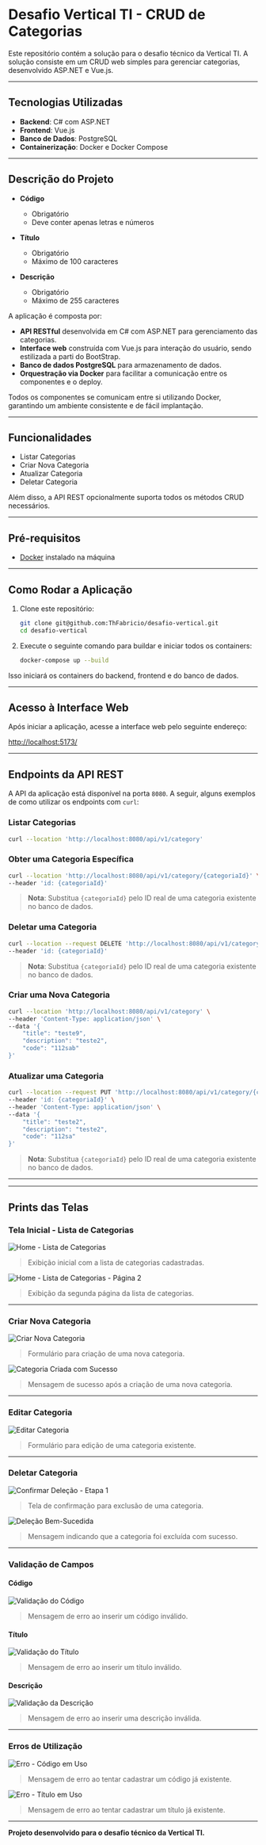 # Desafio Vertical TI - CRUD de Categorias

Este repositório contém a solução para o desafio técnico da Vertical TI. A solução consiste em um CRUD web simples para gerenciar categorias, desenvolvido ASP.NET e Vue.js.

---

## Tecnologias Utilizadas

- **Backend**: C# com ASP.NET
- **Frontend**: Vue.js
- **Banco de Dados**: PostgreSQL
- **Containerização**: Docker e Docker Compose

---

## Descrição do Projeto

- **Código**  
  - Obrigatório  
  - Deve conter apenas letras e números
  
- **Título**  
  - Obrigatório  
  - Máximo de 100 caracteres
  
- **Descrição**  
  - Obrigatório  
  - Máximo de 255 caracteres

A aplicação é composta por:
- **API RESTful** desenvolvida em C# com ASP.NET para gerenciamento das categorias.
- **Interface web** construída com Vue.js para interação do usuário, sendo estilizada a parti do BootStrap.
- **Banco de dados PostgreSQL** para armazenamento de dados.
- **Orquestração via Docker** para facilitar a comunicação entre os componentes e o deploy.

Todos os componentes se comunicam entre si utilizando Docker, garantindo um ambiente consistente e de fácil implantação.

---

## Funcionalidades

- Listar Categorias
- Criar Nova Categoria
- Atualizar Categoria
- Deletar Categoria

Além disso, a API REST opcionalmente suporta todos os métodos CRUD necessários.

---

## Pré-requisitos

- [Docker](https://docs.docker.com/get-docker/) instalado na máquina

---

## Como Rodar a Aplicação

1. Clone este repositório:
   ```bash
   git clone git@github.com:ThFabricio/desafio-vertical.git
   cd desafio-vertical
   ```

2. Execute o seguinte comando para buildar e iniciar todos os containers:
   ```bash
   docker-compose up --build
   ```

Isso iniciará os containers do backend, frontend e do banco de dados.

---

## Acesso à Interface Web

Após iniciar a aplicação, acesse a interface web pelo seguinte endereço:

[http://localhost:5173/](http://localhost:5173/)

---

## Endpoints da API REST

A API da aplicação está disponível na porta `8080`. A seguir, alguns exemplos de como utilizar os endpoints com `curl`:

### Listar Categorias

```bash
curl --location 'http://localhost:8080/api/v1/category'
```

### Obter uma Categoria Específica

```bash
curl --location 'http://localhost:8080/api/v1/category/{categoriaId}' \
--header 'id: {categoriaId}'
```
> **Nota**: Substitua `{categoriaId}` pelo ID real de uma categoria existente no banco de dados.

### Deletar uma Categoria

```bash
curl --location --request DELETE 'http://localhost:8080/api/v1/category/{categoriaId}' \
--header 'id: {categoriaId}'
```
> **Nota**: Substitua `{categoriaId}` pelo ID real de uma categoria existente no banco de dados.

### Criar uma Nova Categoria

```bash
curl --location 'http://localhost:8080/api/v1/category' \
--header 'Content-Type: application/json' \
--data '{
    "title": "teste9",
    "description": "teste2",
    "code": "112sab"
}'
```

### Atualizar uma Categoria

```bash
curl --location --request PUT 'http://localhost:8080/api/v1/category/{categoriaId}' \
--header 'id: {categoriaId}' \
--header 'Content-Type: application/json' \
--data '{
    "title": "teste2",
    "description": "teste2",
    "code": "112sa"
}'
```
> **Nota**: Substitua `{categoriaId}` pelo ID real de uma categoria existente no banco de dados.

---

---

## Prints das Telas

### Tela Inicial - Lista de Categorias
![Home - Lista de Categorias](prints/home-list1.png)

> Exibição inicial com a lista de categorias cadastradas.

![Home - Lista de Categorias - Página 2](prints/home-list-2.png)

> Exibição da segunda página da lista de categorias.

---

### Criar Nova Categoria
![Criar Nova Categoria](prints/create-category.png)

> Formulário para criação de uma nova categoria.

![Categoria Criada com Sucesso](prints/sucess-create-category.png)

> Mensagem de sucesso após a criação de uma nova categoria.

---

### Editar Categoria
![Editar Categoria](prints/edit-category.png)

> Formulário para edição de uma categoria existente.

---

### Deletar Categoria
![Confirmar Deleção - Etapa 1](prints/delete-category-1.png)

> Tela de confirmação para exclusão de uma categoria.

![Deleção Bem-Sucedida](prints/delete-category-2.png)

> Mensagem indicando que a categoria foi excluída com sucesso.

---

### Validação de Campos
#### Código
![Validação do Código](prints/validate-code.png)

> Mensagem de erro ao inserir um código inválido.

#### Título
![Validação do Título](prints/validate-titulo.png)

> Mensagem de erro ao inserir um título inválido.

#### Descrição
![Validação da Descrição](prints/validate-descript.png)

> Mensagem de erro ao inserir uma descrição inválida.

---

### Erros de Utilização
![Erro - Código em Uso](prints/erro-code-use.png)

> Mensagem de erro ao tentar cadastrar um código já existente.

![Erro - Título em Uso](prints/erro-titulo-use.png)

> Mensagem de erro ao tentar cadastrar um título já existente.

---

**Projeto desenvolvido para o desafio técnico da Vertical TI.**